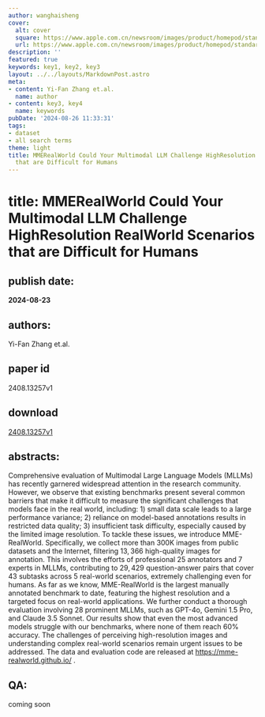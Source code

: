```yaml
---
author: wanghaisheng
cover:
  alt: cover
  square: https://www.apple.com.cn/newsroom/images/product/homepod/standard/Apple-HomePod-hero-230118_big.jpg.large_2x.jpg
  url: https://www.apple.com.cn/newsroom/images/product/homepod/standard/Apple-HomePod-hero-230118_big.jpg.large_2x.jpg
description: ''
featured: true
keywords: key1, key2, key3
layout: ../../layouts/MarkdownPost.astro
meta:
- content: Yi-Fan Zhang et.al.
  name: author
- content: key3, key4
  name: keywords
pubDate: '2024-08-26 11:33:31'
tags:
- dataset
- all search terms
theme: light
title: MMERealWorld Could Your Multimodal LLM Challenge HighResolution RealWorld Scenarios
  that are Difficult for Humans
---
```


# title: MMERealWorld Could Your Multimodal LLM Challenge HighResolution RealWorld Scenarios that are Difficult for Humans 
## publish date: 
**2024-08-23** 
## authors: 
  Yi-Fan Zhang et.al. 
## paper id
2408.13257v1
## download
[2408.13257v1](http://arxiv.org/abs/2408.13257v1)
## abstracts:
Comprehensive evaluation of Multimodal Large Language Models (MLLMs) has recently garnered widespread attention in the research community. However, we observe that existing benchmarks present several common barriers that make it difficult to measure the significant challenges that models face in the real world, including: 1) small data scale leads to a large performance variance; 2) reliance on model-based annotations results in restricted data quality; 3) insufficient task difficulty, especially caused by the limited image resolution. To tackle these issues, we introduce MME-RealWorld. Specifically, we collect more than $300$K images from public datasets and the Internet, filtering $13,366$ high-quality images for annotation. This involves the efforts of professional $25$ annotators and $7$ experts in MLLMs, contributing to $29,429$ question-answer pairs that cover $43$ subtasks across $5$ real-world scenarios, extremely challenging even for humans. As far as we know, MME-RealWorld is the largest manually annotated benchmark to date, featuring the highest resolution and a targeted focus on real-world applications. We further conduct a thorough evaluation involving $28$ prominent MLLMs, such as GPT-4o, Gemini 1.5 Pro, and Claude 3.5 Sonnet. Our results show that even the most advanced models struggle with our benchmarks, where none of them reach $60\%$ accuracy. The challenges of perceiving high-resolution images and understanding complex real-world scenarios remain urgent issues to be addressed. The data and evaluation code are released at https://mme-realworld.github.io/ .
## QA:
coming soon
